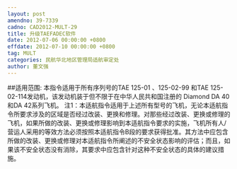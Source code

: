 ```yaml
---
layout: post
amendno: 39-7339
cadno: CAD2012-MULT-29
title: 升级TAEFADEC软件
date: 2012-07-06 00:00:00 +0800
effdate: 2012-07-10 00:00:00 +0800
tag: MULT
categories: 民航华北地区管理局适航审定处
author: 董文强
---
```


##适用范围:
本指令适用于所有序列号的TAE 125-01 、125-02-99 和TAE 125-02-114发动机，该发动机装于但不限于在中华人民共和国注册的 Diamond DA 40和DA 42系列飞机。
注1：本适航指令适用于上述所有型号的飞机，无论本适航指令所要求涉及的区域是否经过改装、更换和修理。对那些经过改装、更换或修理的飞机，如果所做的改装、更换或修理影响到本适航指令要求的实施，飞机所有人/营运人采用的等效方法必须按照本适航指令B段的要求获得批准。其方法中应包含所做的改装、更换或修理对本适航指令所阐述的不安全状态影响的评估；而且，如果该不安全状态没有消除，其要求中应包含针对这种不安全状态的具体的建议措施。

